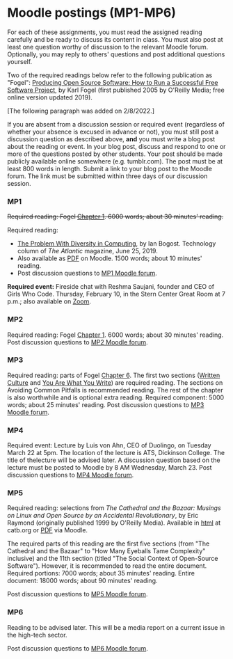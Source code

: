 # Moodle postings (MP1-MP6)

For each of these assignments, you must read the assigned reading
carefully and be ready to discuss its content in class. You must also
post at least one question worthy of discussion to the relevant Moodle
forum. Optionally, you may reply to others' questions and post
additional questions yourself.

Two of the required readings below refer to the following publication
as "Fogel": [Producing Open Source Software: How to Run a Successful
Free Software Project](https://producingoss.com/), by Karl Fogel
(first published 2005 by O'Reilly Media; free online version updated
2019).

[The following paragraph was added on 2/8/2022.]

If you are absent from a discussion session or required event
(regardless of whether your absence is excused in advance or not), you
must still post a discussion question as described above, **and** you
must write a blog post about the reading or event. In your blog post,
discuss and respond to one or more of the questions posted by other
students. Your post should be made publicly available online somewhere
(e.g. tumblr.com). The post must be at least 800 words in
length. Submit a link to your blog post to the Moodle forum. The link
must be submitted within three days of our discussion session.

### MP1

~~Required reading: Fogel [Chapter
1](https://producingoss.com/en/introduction.html). 6000 words; about
30 minutes' reading.~~

Required reading:
* [The Problem With Diversity in Computing](https://www.theatlantic.com/technology/archive/2019/06/tech-computers-are-bigger-problem-diversity/592456), by Ian Bogost. Technology column of _The Atlantic_ magazine, June 25, 2019. 
* Also available as [PDF](https://lms.dickinson.edu/mod/resource/view.php?id=1069155) on Moodle. 1500 words; about 10 minutes' reading. 
* Post discussion questions to [MP1 Moodle forum](https://lms.dickinson.edu/mod/forum/view.php?id=1075831).

**Required event:** Fireside chat with Reshma Saujani, founder and CEO of
Girls Who Code. Thursday, February 10, in the Stern Center Great Room
at 7 p.m.; also available on
[Zoom](https://lms.dickinson.edu/mod/page/view.php?id=1087204).

### MP2

Required reading: Fogel [Chapter
1](https://producingoss.com/en/introduction.html). 6000 words; about
30 minutes' reading.
Post discussion questions to [MP2 Moodle forum](https://lms.dickinson.edu/mod/forum/view.php?id=1075833).


### MP3

Required reading: parts of Fogel [Chapter
6](https://producingoss.com/en/communications.html). The first two
sections ([Written
Culture](https://producingoss.com/en/communications.html#written-culture)
and [You Are What You
Write](https://producingoss.com/en/you-are-what-you-write.html)) are
required reading. The sections on Avoiding Common Pitfalls is
recommended reading. The rest of the chapter is also worthwhile and is
optional extra reading.  Required component: 5000 words; about 25
minutes' reading.
Post discussion questions to [MP3 Moodle forum](https://lms.dickinson.edu/mod/forum/view.php?id=1075834).


### MP4

Required event: Lecture by Luis von Ahn, CEO of Duolingo, on Tuesday
March 22 at 5pm. The location of the lecture is ATS, Dickinson
College. The title of thelecture will be advised later. A discussion
question based on the lecture must be posted to Moodle by 8 AM
Wednesday, March 23.
Post discussion questions to [MP4 Moodle forum](https://lms.dickinson.edu/mod/forum/view.php?id=1075835).

### MP5

Required reading: selections from _The Cathedral and the Bazaar: Musings on Linux and Open Source by an Accidental Revolutionary_, by Eric Raymond (originally published 1999 by O'Reilly Media). Available in [html](http://www.catb.org/~esr/writings/cathedral-bazaar/cathedral-bazaar/) at catb.org or [PDF](https://lms.dickinson.edu/mod/resource/view.php?id=1069160) via Moodle. 

The required parts of this reading are the first five sections (from
"The Cathedral and the Bazaar" to "How Many Eyeballs Tame Complexity"
inclusive) and the 11th section (titled "The Social Context of
Open-Source Software"). However, it is recommended to read the entire
document. Required portions: 7000 words; about 35 minutes' reading. Entire document: 18000 words; about 90 minutes' reading.

Post discussion questions to [MP5 Moodle forum](https://lms.dickinson.edu/mod/forum/view.php?id=1075836).


### MP6

Reading to be advised later. This will be a media report on a current
issue in the high-tech sector.

Post discussion questions to [MP6 Moodle forum](https://lms.dickinson.edu/mod/forum/view.php?id=1075837).
